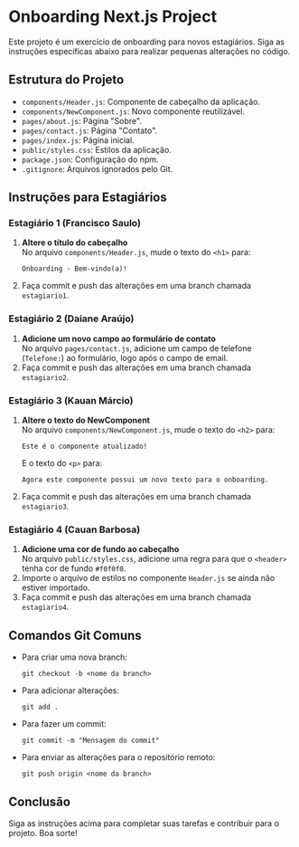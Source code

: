 # Onboarding Next.js Project

Este projeto é um exercício de onboarding para novos estagiários. Siga as instruções específicas abaixo para realizar pequenas alterações no código.

## Estrutura do Projeto

- `components/Header.js`: Componente de cabeçalho da aplicação.
- `components/NewComponent.js`: Novo componente reutilizável.
- `pages/about.js`: Página "Sobre".
- `pages/contact.js`: Página "Contato".
- `pages/index.js`: Página inicial.
- `public/styles.css`: Estilos da aplicação.
- `package.json`: Configuração do npm.
- `.gitignore`: Arquivos ignorados pelo Git.

## Instruções para Estagiários

### Estagiário 1 (Francisco Saulo)
1. **Altere o título do cabeçalho**  
   No arquivo `components/Header.js`, mude o texto do `<h1>` para:  
   ```
   Onboarding - Bem-vindo(a)!
   ```
2. Faça commit e push das alterações em uma branch chamada `estagiario1`.

### Estagiário 2 (Daiane Araújo)
1. **Adicione um novo campo ao formulário de contato**  
   No arquivo `pages/contact.js`, adicione um campo de telefone (`Telefone:`) ao formulário, logo após o campo de email.
2. Faça commit e push das alterações em uma branch chamada `estagiario2`.

### Estagiário 3 (Kauan Márcio)
1. **Altere o texto do NewComponent**  
   No arquivo `components/NewComponent.js`, mude o texto do `<h2>` para:  
   ```
   Este é o componente atualizado!
   ```
   E o texto do `<p>` para:  
   ```
   Agora este componente possui um novo texto para o onboarding.
   ```
2. Faça commit e push das alterações em uma branch chamada `estagiario3`.

### Estagiário 4 (Cauan Barbosa)
1. **Adicione uma cor de fundo ao cabeçalho**  
   No arquivo `public/styles.css`, adicione uma regra para que o `<header>` tenha cor de fundo `#f0f0f0`.
2. Importe o arquivo de estilos no componente `Header.js` se ainda não estiver importado.
3. Faça commit e push das alterações em uma branch chamada `estagiario4`.

## Comandos Git Comuns
- Para criar uma nova branch:
  ```
  git checkout -b <nome da branch>
  ```
- Para adicionar alterações:
  ```
  git add .
  ```
- Para fazer um commit:
  ```
  git commit -m "Mensagem do commit"
  ```
- Para enviar as alterações para o repositório remoto:
  ```
  git push origin <nome da branch>
  ```

## Conclusão
Siga as instruções acima para completar suas tarefas e contribuir para o projeto. Boa sorte!